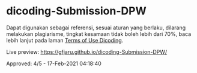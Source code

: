 # dicoding-Submission-DPW

Dapat digunakan sebagai referensi, sesuai aturan yang berlaku, dilarang melakukan plagiarisme, tingkat kesamaan tidak boleh lebih dari 70%, baca lebih lanjut pada laman [Terms of Use Dicoding](https://www.dicoding.com/termsofuse).

Live preview: https://gfjaru.github.io/dicoding-Submission-DPW/

Approved: 4/5 - 17-Feb-2021 04:18:40
